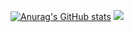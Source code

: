 
[![Anurag's GitHub stats](https://github-readme-stats.vercel.app/api?username=heweshub)](https://github.com/anuraghazra/github-readme-stats)
<img src="https://github-readme-stats.vercel.app/api/top-langs/?username=ThinkingThigh&hide_border=true">
